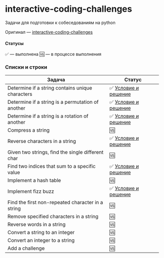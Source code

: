 # interactive-coding-challenges
Задачи для подготовки к собеседованиям на python

Оригинал — [interactive-coding-challenges](https://github.com/donnemartin/interactive-coding-challenges)

#### Статусы
✅ — выполнена
🆚 — в процессе выполнения


### Списки и строки
| Задача | Статус |
|--------------------------------------------------------------------------------------------------------------|--------------------------------------------------------------------------------------------------------------------------------------------|
| Determine if a string contains unique characters | ✅ [Условие и решение](https://github.com/Moootya/interactive-coding-challenges/blob/master/array_strings/unique_characters.py)|
| Determine if a string is a permutation of another | ✅ [Условие и решение](https://github.com/Moootya/interactive-coding-challenges/blob/master/array_strings/permutation.py) |
| Determine if a string is a rotation of another | ✅ [Условие и решение](https://github.com/Moootya/interactive-coding-challenges/blob/master/array_strings/rotation.py) |
| Compress a string | 🆚 |
| Reverse characters in a string | ✅ [Условие и решение](https://github.com/Moootya/interactive-coding-challenges/blob/master/array_strings/reverse.py) |
| Given two strings, find the single different char | 🆚 |
| Find two indices that sum to a specific value | ✅ [Условие и решение](https://github.com/Moootya/interactive-coding-challenges/blob/master/array_strings/two_sum.py) |
| Implement a hash table | 🆚 |
| Implement fizz buzz | ✅ [Условие и решение]() |
| Find the first non-repeated character in a string | 🆚 |
| Remove specified characters in a string | 🆚 |
| Reverse words in a string | 🆚 |
| Convert a string to an integer | 🆚 |
| Convert an integer to a string | 🆚 |
| Add a challenge | 🆚 |
